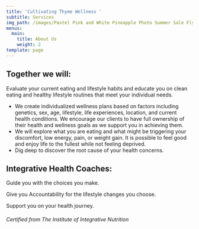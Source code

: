 ```yaml
---
title: 'Cultivating Thyme Wellness '
subtitle: Services
img_path: /images/Pastel Pink and White Pineapple Photo Summer Sale Flyer (1).jpg
menus:
  main:
    title: About Us
    weight: 2
template: page
---
```

## Together we will:

Evaluate your current eating and lifestyle habits and educate you on clean eating and healthy lifestyle routines that meet your individual needs.

* We create individualized wellness plans based on factors including genetics, sex, age, lifestyle, life experiences, location, and current health conditions. We encourage our clients to have full ownership of their health and wellness goals as we support you in achieving them.
* We will explore what you are eating and what might be triggering your discomfort, low energy, pain, or weight gain. It is possible to feel good and enjoy life to the fullest while not feeling deprived.
* Dig deep to discover the root cause of your health concerns.

## Integrative Health Coaches:

Guide you with the choices you make. 

Give you Accountability for the lifestyle changes you choose. 

Support you on your health journey.



###### Certified from The Institute of Integrative Nutrition
